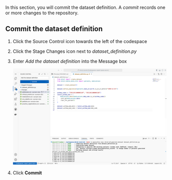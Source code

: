 In this section, you will commit the dataset definition.
A *commit* records one or more changes to the repository.

## Commit the dataset definition

1. Click the Source Control icon towards the left of the codespace

1. Click the Stage Changes icon next to *dataset_definition.py*

1. Enter *Add the dataset definition* into the Message box

    ![A screenshot of VS Code, showing the staged dataset definition](the_staged_dataset_definition.png)

1. Click **Commit**
